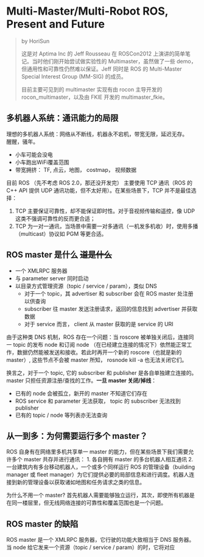 # Multi-Master/Multi-Robot ROS, Present and Future
> by HoriSun   
> 
> 这是对 Aptima Inc 的 Jeff Rousseau 在 ROSCon2012 上演讲的简单笔记。当时他们刚开始尝试做实验性的 Multimaster，虽然做了一些 demo，但通用性和可靠性仍然难以保证。Jeff 同时是 ROS 的 Multi-Master Special Interest Group (MM-SIG) 的成员。  
> 
> 目前主要可见到的 multimaster 实现有由 rocon 主导开发的 rocon\_multimaster，以及由 FKIE 开发的 multimaster\_fkie。


## 多机器人系统：通讯能力的局限

理想的多机器人系统：网络从不断线，机器永不宕机，带宽无限，延迟无存。   
醒醒，骚年。
  - 小车可能会没电
  - 小车跑出WiFi覆盖范围
  - 带宽拥挤： TF, 点云，地图， costmap， 视频数据

目前 ROS （先不考虑 ROS 2.0，那还没开发完） 主要使用 TCP 通讯（ROS 的 C++ API 提供 UDP 通讯功能，但不太好用）。在某些场景下，TCP 并不是最佳选择：  
  1. TCP 主要保证可靠性，却不能保证即时性。对于音视频传输和遥控，像 UDP 这类不强调可靠性的反而更合适；
  2. TCP 为一对一通讯，当场景中需要一对多通讯（一机发多机收）时，使用多播（multicast）协议如 PGM 等更合适。
    
    
## ROS master 是什么  ~~道是什么~~

- 一个 XMLRPC 服务器
- 与 parameter server 同时启动
- 以目录方式管理资源（topic / service / param），类似 DNS
  - 对于一个 topic，其 advertiser 和 subscriber 会在 ROS master 处注册以供查询
  - subscriber 往 master 发送注册请求，返回的信息找到 advertiser 并获取数据
  - 对于 service 而言， client 从 master 获取的是 service 的 URI

由于这种类 DNS 机制，ROS 存在一个问题：当 roscore 被单独关闭后，连接同一 topic 的发布 node 和订阅 node （在已经建立连接的情况下）依然能正常工作，数据仍然能被发送和接收。若此时再开一个新的 roscore（也就是新的 master）, 这些节点不会被 master 所知， rosnode kill -a 也无法关闭它们。
    
换言之，对于一个 topic, 它的 subscriber 和 publisher 是各自单独建立连接的。 master 只担任资源注册/查找的工作。**一旦 master 关闭/掉线**：
  - 已有的 node 会被孤立，新开的 master 不知道它们存在
  - ROS service 和 parameter 无法获取， topic 的 subscriber 无法找到 publisher
  - 已有的 topic / node 等列表亦无法查询



## 从一到多：为何需要运行多个 master？

ROS 自身有在网络里多机共享单一 master 的能力，但在某些场景下我们需要允许多个 master 共存并进行通讯：
    1. 各自拥有 master 的多台机器人相互通讯
    2. 一台建筑内有多台移动机器人，一个或多个同样运行 ROS 的管理设备（building manager 或 fleet manager）为它们提供必要的局部信息和进行调度。机器人连接到新的管理设备以获取诸如地图和任务请求之类的信息。
    
为什么不用一个 master? 首先机器人需要能够独立运行，其次，即使所有机器是在同一楼层里，但无线网络连接的可靠性和覆盖范围也是一个问题。


## ROS master 的缺陷

ROS master 是一个 XMLRPC 服务器，它行驶的功能大致相当于 DNS 服务器。当 node 给它发来一个资源（topic / service / param）的时，它将对应
    
    
    

